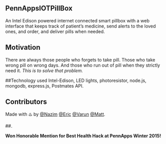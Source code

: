 ## PennAppsIOTPillBox

An Intel Edison powered internet connected smart pillbox with a web interface that keeps track of patient’s medicine, send alerts to the loved ones, and order, and deliver pills when needed. 

## Motivation

There are always those people who forgets to take pill. Those who take wrong pill on wrong days. And those who run out of pill when they strictly need it. *This is to solve that problem.*

##Technology used
Intel-Edison, LED lights, photoresistor, node.js, mongodb, express.js, Postmates API.

## Contributors

Made with :hotsprings: by [@Nazim](http://github.com/nazimamin) [@Eric](http://github.com/airrick213) [@Varun](http://github.com/avarun42) [@Matt](http://github.com/toastking).


##.

**Won Honorable Mention for Best Health Hack at PennApps Winter 2015!**

